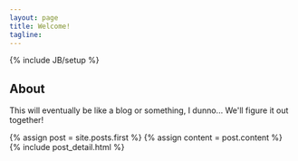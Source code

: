 ```yaml
---
layout: page
title: Welcome!
tagline: 
---
```

{% include JB/setup %}

## About

This will eventually be like a blog or something, I dunno... We'll figure it out together!

<div class="blog-index">
	{% assign post = site.posts.first %}
	{% assign content = post.content %}
	{% include post_detail.html %}
</div>
